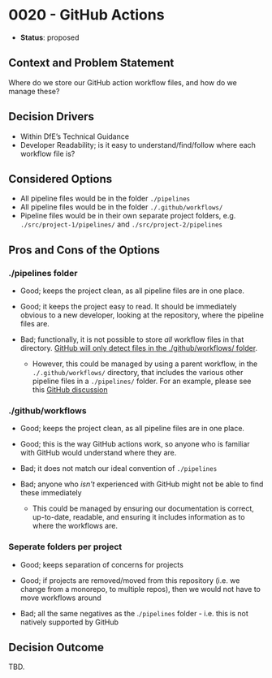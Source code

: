 # 0020 - GitHub Actions

* **Status**: proposed

## Context and Problem Statement

Where do we store our GitHub action workflow files, and how do we manage these?

## Decision Drivers

* Within DfE’s Technical Guidance
* Developer Readability; is it easy to understand/find/follow where each workflow file is?

## Considered Options

* All pipeline files would be in the folder ```./pipelines```
* All pipeline files would be in the folder ```./.github/workflows/```
* Pipeline files would be in their own separate project folders, e.g. ```./src/project-1/pipelines/``` and ```./src/project-2/pipelines```

## Pros and Cons of the Options

### ./pipelines folder

* Good; keeps the project clean, as all pipeline files are in one place.
* Good; it keeps the project easy to read. It should be immediately obvious to a new developer, looking at the repository, where the pipeline files are.

* Bad; functionally, it is not possible to store *all* workflow files in that directory. [GitHub will only detect files in the ./github/workflows/ folder](https://docs.github.com/en/actions/using-workflows/workflow-syntax-for-github-actions).
  * However, this could be managed by using a parent workflow, in the ```./.github/workflows/``` directory, that includes the various other pipeline files in a ```./pipelines/``` folder. For an example, please see this [GitHub discussion](https://github.com/orgs/community/discussions/18055#discussioncomment-5793379)

### ./github/workflows

* Good; keeps the project clean, as all pipeline files are in one place.
* Good; this is the way GitHub actions work, so anyone who is familiar with GitHub would understand where they are.

* Bad; it does not match our ideal convention of ```./pipelines```
* Bad; anyone who *isn't* experienced with GitHub might not be able to find these immediately
  * This could be managed by ensuring our documentation is correct, up-to-date, readable, and ensuring it includes information as to where the workflows are.

### Seperate folders per project

* Good; keeps separation of concerns for projects
* Good; if projects are removed/moved from this repository (i.e. we change from a monorepo, to multiple repos), then we would not have to move workflows around

* Bad; all the same negatives as the .```/pipelines``` folder - i.e. this is not natively supported by GitHub

## Decision Outcome

TBD.
